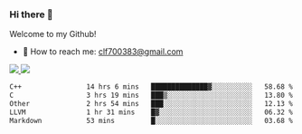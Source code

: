 ### Hi there 👋

<!--
**clingfei/clingfei** is a ✨ _special_ ✨ repository because its `README.md` (this file) appears on your GitHub profile.

Here are some ideas to get you started:

- 🔭 I’m currently working on ...
- 🌱 I’m currently learning ...
- 👯 I’m looking to collaborate on ...
- 🤔 I’m looking for help with ...
- 💬 Ask me about ...
- 📫 How to reach me: ...
- 😄 Pronouns: ...
- ⚡ Fun fact: ...
-->
Welcome to my Github!
- 📧 How to reach me: clf700383@gmail.com

<a href="https://github.com/anuraghazra/github-readme-stats">
  <img src="https://github-readme-stats.vercel.app/api?username=clingfei&count_private=true&show_icons=true&include_all_commits=true&line_height=21&hide_border=true&repo=github-readme-stats" />
</a>
<a href="https://github.com/anuraghazra/convoychat">
  <img src="https://github-readme-stats.vercel.app/api/top-langs/?username=clingfei&hide=Tcl,Perl,Makefile,CSS,HTML,Yacc,Lex,Verilog&langs_count=6&layout=compact&hide_border=true&repo=convoychat" />
</a>

<!--START_SECTION:waka-->

```txt
C++                14 hrs 6 mins   ██████████████▓░░░░░░░░░░   58.68 %
C                  3 hrs 19 mins   ███▒░░░░░░░░░░░░░░░░░░░░░   13.80 %
Other              2 hrs 54 mins   ███░░░░░░░░░░░░░░░░░░░░░░   12.13 %
LLVM               1 hr 31 mins    █▓░░░░░░░░░░░░░░░░░░░░░░░   06.32 %
Markdown           53 mins         █░░░░░░░░░░░░░░░░░░░░░░░░   03.68 %
```

<!--END_SECTION:waka-->
